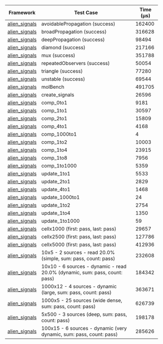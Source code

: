| Framework | Test Case | Time (μs) |
| --- | --- | --- |
| [alien_signals](https://github.com/medz/alien-signals-dart) | avoidablePropagation (success) | 162400 |
| [alien_signals](https://github.com/medz/alien-signals-dart) | broadPropagation (success) | 316628 |
| [alien_signals](https://github.com/medz/alien-signals-dart) | deepPropagation (success) | 98494 |
| [alien_signals](https://github.com/medz/alien-signals-dart) | diamond (success) | 217166 |
| [alien_signals](https://github.com/medz/alien-signals-dart) | mux (success) | 351788 |
| [alien_signals](https://github.com/medz/alien-signals-dart) | repeatedObservers (success) | 50054 |
| [alien_signals](https://github.com/medz/alien-signals-dart) | triangle (success) | 77280 |
| [alien_signals](https://github.com/medz/alien-signals-dart) | unstable (success) | 69544 |
| [alien_signals](https://github.com/medz/alien-signals-dart) | molBench | 491705 |
| [alien_signals](https://github.com/medz/alien-signals-dart) | create_signals | 26596 |
| [alien_signals](https://github.com/medz/alien-signals-dart) | comp_0to1 | 9181 |
| [alien_signals](https://github.com/medz/alien-signals-dart) | comp_1to1 | 30597 |
| [alien_signals](https://github.com/medz/alien-signals-dart) | comp_2to1 | 15809 |
| [alien_signals](https://github.com/medz/alien-signals-dart) | comp_4to1 | 4168 |
| [alien_signals](https://github.com/medz/alien-signals-dart) | comp_1000to1 | 4 |
| [alien_signals](https://github.com/medz/alien-signals-dart) | comp_1to2 | 10003 |
| [alien_signals](https://github.com/medz/alien-signals-dart) | comp_1to4 | 23915 |
| [alien_signals](https://github.com/medz/alien-signals-dart) | comp_1to8 | 7956 |
| [alien_signals](https://github.com/medz/alien-signals-dart) | comp_1to1000 | 5359 |
| [alien_signals](https://github.com/medz/alien-signals-dart) | update_1to1 | 5533 |
| [alien_signals](https://github.com/medz/alien-signals-dart) | update_2to1 | 2829 |
| [alien_signals](https://github.com/medz/alien-signals-dart) | update_4to1 | 1468 |
| [alien_signals](https://github.com/medz/alien-signals-dart) | update_1000to1 | 24 |
| [alien_signals](https://github.com/medz/alien-signals-dart) | update_1to2 | 2754 |
| [alien_signals](https://github.com/medz/alien-signals-dart) | update_1to4 | 1350 |
| [alien_signals](https://github.com/medz/alien-signals-dart) | update_1to1000 | 59 |
| [alien_signals](https://github.com/medz/alien-signals-dart) | cellx1000 (first: pass, last: pass) | 29657 |
| [alien_signals](https://github.com/medz/alien-signals-dart) | cellx2500 (first: pass, last: pass) | 127786 |
| [alien_signals](https://github.com/medz/alien-signals-dart) | cellx5000 (first: pass, last: pass) | 412936 |
| [alien_signals](https://github.com/medz/alien-signals-dart) | 10x5 - 2 sources - read 20.0% (simple, sum: pass, count: pass) | 232608 |
| [alien_signals](https://github.com/medz/alien-signals-dart) | 10x10 - 6 sources - dynamic - read 20.0% (dynamic, sum: pass, count: pass) | 184342 |
| [alien_signals](https://github.com/medz/alien-signals-dart) | 1000x12 - 4 sources - dynamic (large, sum: pass, count: pass) | 363671 |
| [alien_signals](https://github.com/medz/alien-signals-dart) | 1000x5 - 25 sources (wide dense, sum: pass, count: pass) | 626739 |
| [alien_signals](https://github.com/medz/alien-signals-dart) | 5x500 - 3 sources (deep, sum: pass, count: pass) | 198178 |
| [alien_signals](https://github.com/medz/alien-signals-dart) | 100x15 - 6 sources - dynamic (very dynamic, sum: pass, count: pass) | 285626 |
